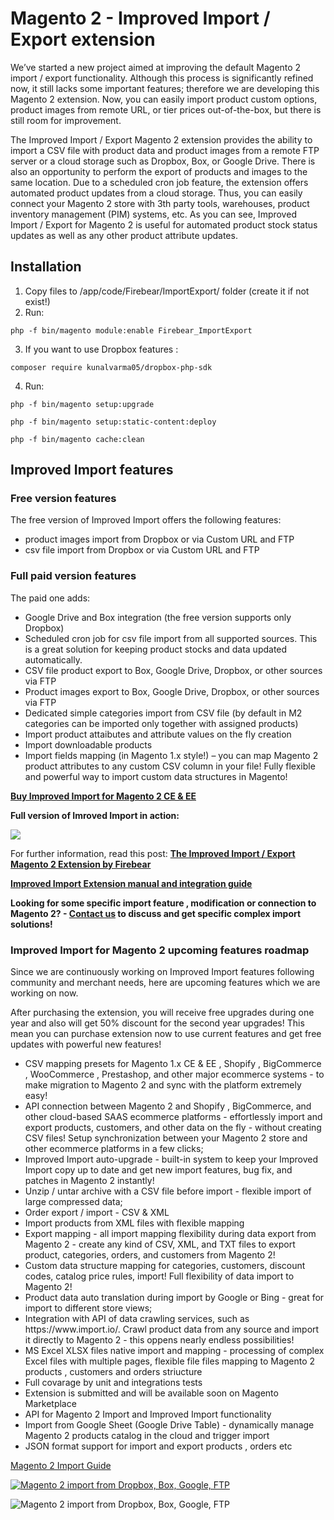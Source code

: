 # Magento 2 - Improved Import / Export extension  

We’ve started a new project aimed at improving the default Magento 2 import / export functionality. Although this process is significantly refined now, it still lacks some important features; therefore we are developing this Magento 2 extension. Now, you can easily import product custom options, product images from remote URL, or tier prices out-of-the-box, but there is still room for improvement. 

The Improved Import / Export Magento 2 extension provides the ability to import a CSV file with product data and product images from a remote FTP server or a cloud storage such as Dropbox, Box, or Google Drive. There is also an opportunity to perform the export of products and images to the same location. Due to a scheduled cron job feature, the extension offers automated product updates from a cloud storage. Thus, you can easily connect your Magento 2 store with 3th party tools, warehouses, product inventory management (PIM) systems, etc. As you can see, Improved Import / Export for Magento 2 is useful for automated product stock status updates as well as any other product attribute updates.

## Installation
1. Copy files to /app/code/Firebear/ImportExport/ folder (create it if not exist!)
2. Run:
```
php -f bin/magento module:enable Firebear_ImportExport
```
3. If you want to use Dropbox features :
``` 
composer require kunalvarma05/dropbox-php-sdk
```
4. Run:
``` 
php -f bin/magento setup:upgrade
```
```
php -f bin/magento setup:static-content:deploy
```
```
php -f bin/magento cache:clean
```

<h2>Improved Import features</h2> 

<h3>Free version features</h3>

The free version of Improved Import offers the following features:

- product images import from Dropbox or via Custom URL and FTP 
- csv file import from Dropbox or via Custom URL and FTP 

<h3>Full paid version features</h3>

The paid one adds:
- Google Drive and Box integration (the free version supports only Dropbox)
- Scheduled cron job for csv file import from all supported sources. This is a great solution for keeping product stocks and data updated automatically. 
- CSV file product export to Box, Google Drive, Dropbox, or other sources via FTP
- Product images export to Box, Google Drive, Dropbox, or other sources via FTP
- Dedicated simple categories import from CSV file (by default in M2 categories can be imported only together with assigned products)
- Import product attaibutes and attribute values on the fly creation 
- Import downloadable products 
- Import fields mapping (in Magento 1.x style!) – you can map Magento 2 product attributes to any custom CSV column in your file! Fully flexible and powerful way to import custom data structures in Magento!

<a href="https://firebearstudio.com/the-improved-import.html" title="Magento 2 Improved Import">
<b>Buy Improved Import for Magento 2 CE & EE </b></a><br />

<b>Full version of Imroved Import in action:</b>

<a href="https://firebearstudio.com/the-improved-import.html" title="Magento 2 Improved Import"><img src="https://firebearstudio.com/media/wysiwyg/magento2-cron-import-custom-mapping.gif"></a>

For further information, read this post: <a href="https://firebearstudio.com/blog/the-improved-import-export-magento-2-extension-by-firebear.html" title="The Improved Import / Export Magento 2 Extension by Firebear" ><strong>The Improved Import / Export Magento 2 Extension by Firebear</strong></a>

<a href="https://firebearstudio.com/blog/improved-import-magento-2-extension-manual.html"><b>Improved Import Extension manual and integration guide</b></a>

<p><strong>Looking for some specific import feature , modification or connection to Magento 2? - <a href="https://firebearstudio.com/contacts" target="_blank">Contact us</a> to discuss and get specific complex import solutions!&nbsp;</strong></p>

<h3 style="text-align: justify;">Improved Import for Magento 2 upcoming features roadmap</h3>
Since we are continuously working on Improved Import features following community and merchant needs, here are upcoming features which we are working on now.

After purchasing the extension, you will receive free upgrades during one year and also will get 50% discount for the second year upgrades! This mean you can purchase extension now to use current features and get free updates with powerful new features!
<ul>
	<li>CSV mapping presets for Magento 1.x CE &amp; EE , Shopify , BigCommerce , WooCommerce , Prestashop, and other major ecommerce systems - to make migration to Magento 2 and sync with the platform extremely easy!</li>
	<li>API connection between Magento 2 and Shopify , BigCommerce, and other cloud-based SAAS ecommerce platforms - effortlessly import and export products, customers, and other data on the fly - without creating CSV files! Setup synchronization between your Magento 2 store and other ecommerce platforms in a few clicks;</li>
	<li>Improved Import auto-upgrade - built-in system to keep your Improved Import copy up to date and get new import features, bug fix, and patches in Magento 2 instantly!</li>
	<li>Unzip / untar archive with a CSV file before import - flexible import of large compressed data;</li>
	<li>Order export / import - CSV & XML </li>
	<li>Import products from XML files with flexible mapping</li>
	<li>Export mapping - all import mapping flexibility during data export from Magento 2 - create any kind of CSV, XML, and TXT files to export product, categories, orders, and customers from Magento 2!</li>
	<li>Custom data structure mapping for categories, customers, discount codes, catalog price rules, import! Full flexibility of data import to Magento 2!</li>
	<li>Product data auto translation during import by Google or Bing - great for import to different store views;</li>
	<li>Integration with API of data crawling services, such as https://www.import.io/. Crawl product data from any source and import it directly to Magento 2 - this oppens nearly endless possibilities!</li>
	<li>MS Excel XLSX files native import and mapping - processing of complex Excel files with multiple pages, flexible file files mapping to Magento 2 products , customers and orders striucture </li>
	<li>Full covarage by unit and integrations tests </li>
	<li>Extension is submitted and will be available soon on Magento Marketplace</li>
	<li>API for Magento 2 Import and Improved Import functionality</li>
	<li>Import from Google Sheet (Google Drive Table) - dynamically manage Magento 2 products catalog in the cloud and trigger import</li>
	<li>JSON format support for import and export products , orders etc</li>
</ul>

<a href="https://firebearstudio.com/blog/the-complete-guide-to-magento-2-product-import-export.html">Magento 2 Import Guide</a>

<a href="https://firebearstudio.com/the-improved-import.html" title="Magento 2 Improved Import"><img src="https://firebearstudio.com/files/m2import/magento2-dropbox-box-drive-ftp-products-images-import.png" alt="Magento 2 import from Dropbox, Box, Google, FTP" /></a>

<img src="https://firebearstudio.com/files/m2import/magento-import-dropbox.png" alt="Magento 2 import from Dropbox, Box, Google, FTP" />


